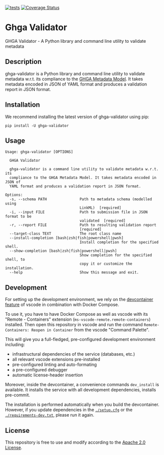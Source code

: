 
[![tests](https://github.com/ghga-de/ghga-validator/actions/workflows/unit_and_int_tests.yaml/badge.svg)](https://github.com/ghga-de/ghga-validator/actions/workflows/unit_and_int_tests.yaml)
[![Coverage Status](https://coveralls.io/repos/github/ghga-de/ghga-validator/badge.svg?branch=main)](https://coveralls.io/github/ghga-de/ghga-validator?branch=main)

# Ghga Validator

GHGA Validator - A Python library and command line utility to validate metadata

## Description

<!-- Please provide a short overview of the features of this service.-->

ghga-validator is a Python library and command line utility to validate metadata
w.r.t. its compliance to the [GHGA Metadata
Model](github.com/ghga-de/ghga-metadata-schema). It takes metadata encoded in JSON of YAML format and produces a validation report in JSON format.


## Installation
We recommend installing the latest version of ghga-validator using pip:
```
pip install -U ghga-validator
```

## Usage

```
Usage: ghga-validator [OPTIONS]

  GHGA Validator

  ghga-validator is a command line utility to validate metadata w.r.t. its
  compliance to the GHGA Metadata Model. It takes metadata encoded in JSON of
  YAML format and produces a validation report in JSON format.

Options:
  -s, --schema PATH               Path to metadata schema (modelled using
                                  LinkML)  [required]
  -i, --input FILE                Path to submission file in JSON format to be
                                  validated  [required]
  -r, --report FILE               Path to resulting validation report
                                  [required]
  --target-class TEXT             The root class name
  --install-completion [bash|zsh|fish|powershell|pwsh]
                                  Install completion for the specified shell.
  --show-completion [bash|zsh|fish|powershell|pwsh]
                                  Show completion for the specified shell, to
                                  copy it or customize the installation.
  --help                          Show this message and exit.
```

## Development
For setting up the development environment, we rely on the
[devcontainer feature](https://code.visualstudio.com/docs/remote/containers) of vscode
in combination with Docker Compose.

To use it, you have to have Docker Compose as well as vscode with its "Remote - Containers"
extension (`ms-vscode-remote.remote-containers`) installed.
Then open this repository in vscode and run the command
`Remote-Containers: Reopen in Container` from the vscode "Command Palette".

This will give you a full-fledged, pre-configured development environment including:
- infrastructural dependencies of the service (databases, etc.)
- all relevant vscode extensions pre-installed
- pre-configured linting and auto-formating
- a pre-configured debugger
- automatic license-header insertion

Moreover, inside the devcontainer, a convenience commands `dev_install` is available.
It installs the service with all development dependencies, installs pre-commit.

The installation is performed automatically when you build the devcontainer. However,
if you update dependencies in the [`./setup.cfg`](./setup.cfg) or the
[`./requirements-dev.txt`](./requirements-dev.txt), please run it again.

## License
This repository is free to use and modify according to the
[Apache 2.0 License](./LICENSE).
